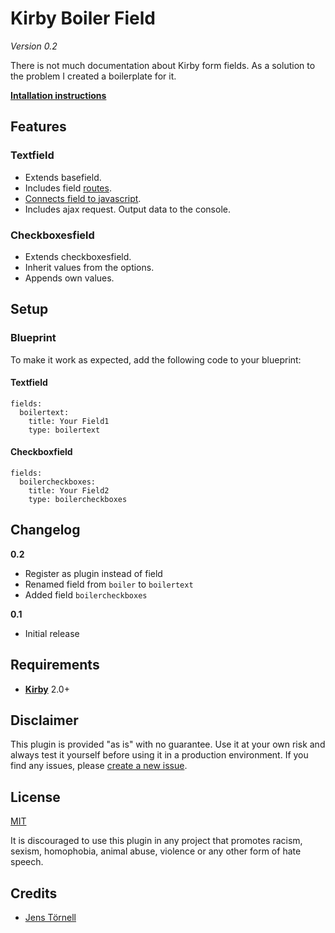 # Kirby Boiler Field

*Version 0.2*

There is not much documentation about Kirby form fields. As a solution to the problem I created a boilerplate for it.

**[Intallation instructions](docs/install.md)**

## Features

### Textfield

- Extends basefield.
- Includes field [routes](https://forum.getkirby.com/t/routing-in-custom-form-field/3101/7).
- [Connects field to javascript](https://forum.getkirby.com/t/panel-field-javascript-click-does-not-work-after-save/3474/7).
- Includes ajax request. Output data to the console.

### Checkboxesfield

- Extends checkboxesfield.
- Inherit values from the options.
- Appends own values.

## Setup

### Blueprint

To make it work as expected, add the following code to your blueprint:

#### Textfield

```text
fields:
  boilertext:
    title: Your Field1
    type: boilertext
```

#### Checkboxfield

```text
fields:
  boilercheckboxes:
    title: Your Field2
    type: boilercheckboxes
```

## Changelog

**0.2**

- Register as plugin instead of field
- Renamed field from `boiler` to `boilertext`
- Added field `boilercheckboxes`

**0.1**

- Initial release

## Requirements

- [**Kirby**](https://getkirby.com/) 2.0+

## Disclaimer

This plugin is provided "as is" with no guarantee. Use it at your own risk and always test it yourself before using it in a production environment. If you find any issues, please [create a new issue](https://github.com/jenstornell/kirby-boiler-field/issues/new).

## License

[MIT](https://opensource.org/licenses/MIT)

It is discouraged to use this plugin in any project that promotes racism, sexism, homophobia, animal abuse, violence or any other form of hate speech.

## Credits

- [Jens Törnell](https://github.com/jenstornell)